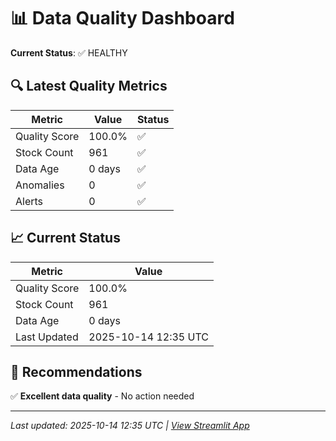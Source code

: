 # 📊 Data Quality Dashboard

**Current Status**: ✅ HEALTHY

## 🔍 Latest Quality Metrics

| Metric | Value | Status |
|--------|-------|--------|
| Quality Score | 100.0% | ✅ |
| Stock Count | 961 | ✅ |
| Data Age | 0 days | ✅ |
| Anomalies | 0 | ✅ |
| Alerts | 0 | ✅ |


## 📈 Current Status

| Metric | Value |
|--------|-------|
| Quality Score | 100.0% |
| Stock Count | 961 |
| Data Age | 0 days |
| Last Updated | 2025-10-14 12:35 UTC |

## 🎯 Recommendations

✅ **Excellent data quality** - No action needed


---
*Last updated: 2025-10-14 12:35 UTC | [View Streamlit App](https://modernmagicformula.streamlit.app)*
